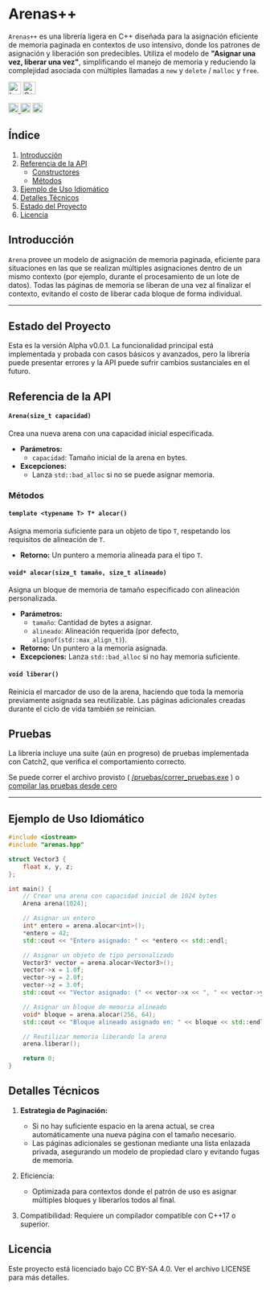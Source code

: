 # Arenas++

`Arenas++` es una librería ligera en C++ diseñada para la asignación eficiente de memoria paginada en contextos de uso intensivo, donde los patrones de asignación y liberación son predecibles. Utiliza el modelo de **"Asignar una vez, liberar una vez"**, simplificando el manejo de memoria y reduciendo la complejidad asociada con múltiples llamadas a `new` y `delete` / `malloc` y `free`.


<img src="https://img.shields.io/badge/hecho_por-Ch'aska-253545?style=for-the-badge" alt="hecho_por_Chaska" height="25px"/> <img src="https://img.shields.io/badge/C%2B%2B_17-4549BF?style=for-the-badge&logo=c%2B%2B&logoColor=white" alt="C++" height="25px"/> <a href=https://www.raylib.com>

<img src="https://img.shields.io/badge/pruebas-pasando-darkgreen?style=for-the-badge" alt="pruebas" height="20px"/> <a href=https://github.com/hernanatn/github.com/hernanatn/futbol_fantasia/releases/latest><img src="https://img.shields.io/badge/Versión-0.0.2--alpha-orange?style=for-the-badge" alt="version" height="20px"/></a> <img src="https://img.shields.io/badge/Licencia-CC_BY--NC--ND_4.0-lightgrey?style=for-the-badge" alt="licencia" height="20px"/>

## Índice
1. [Introducción](#introducción)
2. [Referencia de la API](#referencia-de-la-api)
   - [Constructores](#constructores)
   - [Métodos](#métodos)
3. [Ejemplo de Uso Idiomático](#ejemplo-de-uso-idiomático)
4. [Detalles Técnicos](#detalles-técnicos)
5. [Estado del Proyecto](#estado-del-proyecto)
6. [Licencia](#licencia)


## Introducción

`Arena` provee un modelo de asignación de memoria paginada, eficiente para situaciones en las que se realizan múltiples asignaciones dentro de un mismo contexto (por ejemplo, durante el procesamiento de un lote de datos). Todas las páginas de memoria se liberan de una vez al finalizar el contexto, evitando el costo de liberar cada bloque de forma individual.

---

## Estado del Proyecto

Esta es la versión Alpha v0.0.1. La funcionalidad principal está implementada y probada con casos básicos y avanzados, pero la librería puede presentar errores y la API puede sufrir cambios sustanciales en el futuro.


## Referencia de la API

#### `Arena(size_t capacidad)`
Crea una nueva arena con una capacidad inicial especificada.

- **Parámetros:**
  - `capacidad`: Tamaño inicial de la arena en bytes.
- **Excepciones:**
  - Lanza `std::bad_alloc` si no se puede asignar memoria.

### Métodos

#### `template <typename T> T* alocar()`
Asigna memoria suficiente para un objeto de tipo `T`, respetando los requisitos de alineación de `T`.

- **Retorno:** Un puntero a memoria alineada para el tipo `T`.

#### `void* alocar(size_t tamaño, size_t alineado)`
Asigna un bloque de memoria de tamaño especificado con alineación personalizada.

- **Parámetros:**
  - `tamaño`: Cantidad de bytes a asignar.
  - `alineado`: Alineación requerida (por defecto, `alignof(std::max_align_t)`).
- **Retorno:** Un puntero a la memoria asignada.
- **Excepciones:** Lanza `std::bad_alloc` si no hay memoria suficiente.

#### `void liberar()`
Reinicia el marcador de uso de la arena, haciendo que toda la memoria previamente asignada sea reutilizable. Las páginas adicionales creadas durante el ciclo de vida también se reinician.

## Pruebas
La librería incluye una suite (aún en progreso) de pruebas implementada con Catch2, que verifica el comportamiento correcto.

Se puede correr el archivo provisto ( [/pruebas/correr_pruebas.exe](/pruebas/pruebas.exe) ) o [compilar las pruebas desde cero](/documentación/Pruebas.md)

---

## Ejemplo de Uso Idiomático

```cpp
#include <iostream>
#include "arenas.hpp"

struct Vector3 {
    float x, y, z;
};

int main() {
    // Crear una arena con capacidad inicial de 1024 bytes
    Arena arena(1024);

    // Asignar un entero
    int* entero = arena.alocar<int>();
    *entero = 42;
    std::cout << "Entero asignado: " << *entero << std::endl;

    // Asignar un objeto de tipo personalizado
    Vector3* vector = arena.alocar<Vector3>();
    vector->x = 1.0f;
    vector->y = 2.0f;
    vector->z = 3.0f;
    std::cout << "Vector asignado: (" << vector->x << ", " << vector->y << ", " << vector->z << ")\n";

    // Asignar un bloque de memoria alineado
    void* bloque = arena.alocar(256, 64);
    std::cout << "Bloque alineado asignado en: " << bloque << std::endl;

    // Reutilizar memoria liberando la arena
    arena.liberar();

    return 0;
} 
```


## Detalles Técnicos

1.  **Estrategia de Paginación:**
    - Si no hay suficiente espacio en la arena actual, se crea automáticamente una nueva página con el tamaño necesario.
    - Las páginas adicionales se gestionan mediante una lista enlazada privada, asegurando un modelo de propiedad claro y evitando fugas de memoria.
2. Eficiencia:
    - Optimizada para contextos donde el patrón de uso es asignar múltiples bloques y liberarlos todos al final.

3. Compatibilidad:
Requiere un compilador compatible con C++17 o superior.

## Licencia
Este proyecto está licenciado bajo CC BY-SA 4.0. Ver el archivo LICENSE para más detalles.
